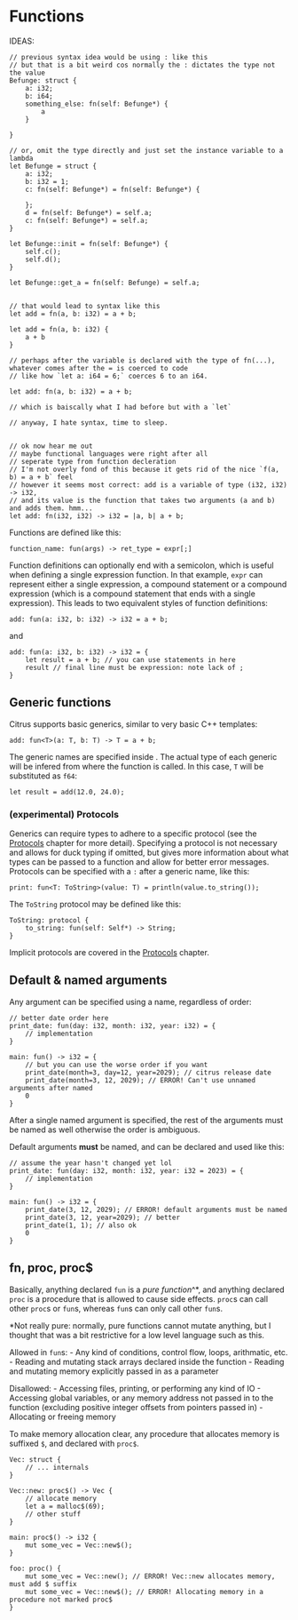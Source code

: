 # Functions


IDEAS:

```citrus
// previous syntax idea would be using : like this
// but that is a bit weird cos normally the : dictates the type not the value
Befunge: struct {
    a: i32;
    b: i64;
    something_else: fn(self: Befunge*) {
        a
    }

}

// or, omit the type directly and just set the instance variable to a lambda
let Befunge = struct {
    a: i32;
    b: i32 = 1;
    c: fn(self: Befunge*) = fn(self: Befunge*) {

    };
    d = fn(self: Befunge*) = self.a;
    c: fn(self: Befunge*) = self.a;
}

let Befunge::init = fn(self: Befunge*) {
    self.c();
    self.d();
}

let Befunge::get_a = fn(self: Befunge) = self.a;


// that would lead to syntax like this
let add = fn(a, b: i32) = a + b;

let add = fn(a, b: i32) {
    a + b
}

// perhaps after the variable is declared with the type of fn(...), whatever comes after the = is coerced to code
// like how `let a: i64 = 6;` coerces 6 to an i64.

let add: fn(a, b: i32) = a + b;

// which is baiscally what I had before but with a `let`

// anyway, I hate syntax, time to sleep.


// ok now hear me out
// maybe functional languages were right after all
// seperate type from function decleration
// I'm not overly fond of this because it gets rid of the nice `f(a, b) = a + b` feel
// however it seems most correct: add is a variable of type (i32, i32) -> i32,
// and its value is the function that takes two arguments (a and b) and adds them. hmm...
let add: fn(i32, i32) -> i32 = |a, b| a + b;
```


Functions are defined like this:  
```citrus
function_name: fun(args) -> ret_type = expr[;]
```

Function definitions can optionally end with a semicolon, which is useful when defining a single expression function. In that example, `expr` can represent either a single expression, a compound statement or a compound expression (which is a compound statement that ends with a single expression). This leads to two equivalent styles of function definitions:

```citrys
add: fun(a: i32, b: i32) -> i32 = a + b;
```
and
```citrus
add: fun(a: i32, b: i32) -> i32 = {
    let result = a + b; // you can use statements in here
    result // final line must be expression: note lack of ;
}
```

## Generic functions

Citrus supports basic generics, similar to very basic C++ templates:
```citrus
add: fun<T>(a: T, b: T) -> T = a + b;
```

The generic names are specified inside <angle brackets>. The actual type of each generic will be infered from where the function is called. In this case, `T` will be substituted as `f64`:

```citrus
let result = add(12.0, 24.0);
```

### (experimental) Protocols

Generics can require types to adhere to a specific protocol (see the [Protocols](protocols.md) chapter for more detail). Specifying a protocol is not necessary and allows for duck typing if omitted, but gives more information about what types can be passed to a function and allow for better error messages. Protocols can be specified with a `:` after a generic name, like this:

```citrus
print: fun<T: ToString>(value: T) = println(value.to_string());
```

The `ToString` protocol may be defined like this:

```citrus
ToString: protocol {
    to_string: fun(self: Self*) -> String;
}
```

Implicit protocols are covered in the [Protocols](protocols.md) chapter.

## Default & named arguments

Any argument can be specified using a name, regardless of order:

```citrus
// better date order here
print_date: fun(day: i32, month: i32, year: i32) = {
    // implementation
}

main: fun() -> i32 = {
    // but you can use the worse order if you want
    print_date(month=3, day=12, year=2029); // citrus release date
    print_date(month=3, 12, 2029); // ERROR! Can't use unnamed arguments after named
    0
}
```

After a single named argument is specified, the rest of the arguments must be named as well otherwise the order is ambiguous.

Default arguments **must** be named, and can be declared and used like this:

```citrus
// assume the year hasn't changed yet lol
print_date: fun(day: i32, month: i32, year: i32 = 2023) = {
    // implementation
}

main: fun() -> i32 = {
    print_date(3, 12, 2029); // ERROR! default arguments must be named
    print_date(3, 12, year=2029); // better
    print_date(1, 1); // also ok
    0
}
```

## fn, proc, proc$

Basically, anything declared `fun` is a _pure function_^*, and anything declared `proc` is a procedure that is allowed to cause side effects. `proc`s can call other `proc`s or `fun`s, whereas `fun`s can only call other `fun`s.

*Not really pure: normally, pure functions cannot mutate anything, but I thought that was a bit restrictive for a low level language such as this.

Allowed in `fun`s:
    - Any kind of conditions, control flow, loops, arithmatic, etc.
    - Reading and mutating stack arrays declared inside the function
    - Reading and mutating memory explicitly passed in as a parameter

Disallowed:
    - Accessing files, printing, or performing any kind of IO
    - Accessing global variables, or any memory address not passed in to the function (excluding positive integer offsets from pointers passed in)
    - Allocating or freeing memory


To make memory allocation clear, any procedure that allocates memory is suffixed `$`, and declared with `proc$`.

```citrus
Vec: struct {
    // ... internals
}

Vec::new: proc$() -> Vec {
    // allocate memory
    let a = malloc$(69);
    // other stuff
}

main: proc$() -> i32 {
    mut some_vec = Vec::new$();
}

foo: proc() {
    mut some_vec = Vec::new(); // ERROR! Vec::new allocates memory, must add $ suffix
    mut some_vec = Vec::new$(); // ERROR! Allocating memory in a procedure not marked proc$
}
```
